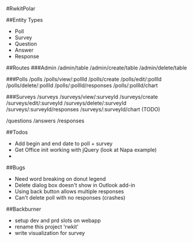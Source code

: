 #RwkitPolar

##Entity Types
- Poll
- Survey
- Question
- Answer
- Response

##Routes
###Admin
/admin/table
/admin/create/table
/admin/delete/table

###Polls
/polls
/polls/view/:pollId
/polls/create
/polls/edit/:pollId
/polls/delete/:pollId
/polls/:pollId/responses
/polls/:pollId/chart

###Surveys
/surveys
/surveys/view/:surveyId
/surveys/create
/surveys/edit/:surveyId
/surveys/delete/:surveyId
/surveys/:surveyId/responses
/surveys/:surveyId/chart (TODO)

/questions
/answers
/responses

##Todos
- Add begin and end date to poll + survey
- Get Office init working with jQuery (look at Napa example)
- 

##Bugs
- Need word breaking on donut legend
- Delete dialog box doesn't show in Outlook add-in
- Using back button allows multiple responses
- Can't delete poll with no responses (crashes)

##Backburner
- setup dev and prd slots on webapp
- rename this project 'rwkit'
- write visualization for survey
